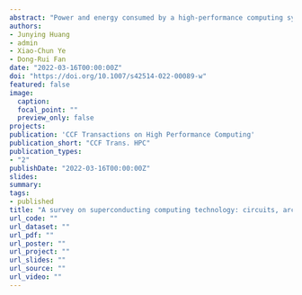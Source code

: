 ```yaml
---
abstract: "Power and energy consumed by a high-performance computing system are a significant problem nowadays. Superconducting computing technology may offer an attractive low-power alternative to traditional complementary metal–oxide–semiconductor (CMOS) technology due to the ultrafast and low power switching characteristics of superconductor devices. We offer a relatively comprehensive review of the latest development of superconducting computing technology from aspects of logic circuits, emerging superconducting architectures, and automated design tools. In light of the inner operation mechanisms, we classify the superconducting single flux quantum (SFQ) logic family into six major categories and discuss their respective strengths and weaknesses. Also, many novel superconducting architectures have been proposed, such as dual-clocks-based superconducting circuits, superconducting accelerators, and superconducting neuromorphic circuits. However, their effectiveness needs further evaluation, and their manufacturability is still unknown. Additional efforts are also demanded to enhance the electronic design automation of very large-scale integration (VLSI) SFQ circuits while maintaining a relatively low cost in area and power. We also discuss open challenges and future directions in the superconducting computing area of research."
authors:
- Junying Huang
- admin
- Xiao-Chun Ye
- Dong-Rui Fan
date: "2022-03-16T00:00:00Z"
doi: "https://doi.org/10.1007/s42514-022-00089-w"
featured: false
image:
  caption:
  focal_point: ""
  preview_only: false
projects:
publication: 'CCF Transactions on High Performance Computing'
publication_short: "CCF Trans. HPC"
publication_types:
- "2"
publishDate: "2022-03-16T00:00:00Z"
slides:
summary:
tags:
- published
title: "A survey on superconducting computing technology: circuits, architectures and design tools"
url_code: ""
url_dataset: ""
url_pdf: ""
url_poster: ""
url_project: ""
url_slides: ""
url_source: ""
url_video: ""
---
```

